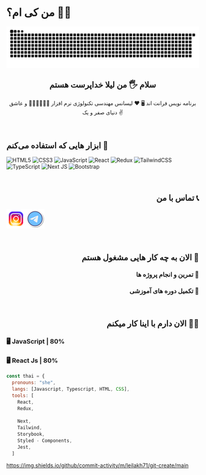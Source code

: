 # من کی‌ ام؟ 👨‍💻

<img align="center" src="https://raw.githubusercontent.com/imrrobat/imrrobat/d1b244e170d2b75fdda3efd499eaaf163f7a617c/images/github-contribution-grid-snake.svg" />

<h2 align="center">سلام 🖐 من لیلا خداپرست هستم</h2>
<p align="center">
  برنامه نویس فرانت اند 🖥 ❤️ لیسانس مهندسی تکنولوژی نرم افزار 👨‍💻👩‍💻👩‍💻 و عاشق دنیای صفر و یک ✌️
</p>

<br />

<h2 align"right">ابزار هایی که استفاده می‌کنم 💪</h2>

![HTML5](https://img.shields.io/badge/html5-%23E34F26.svg?style=for-the-badge&logo=html5&logoColor=white) ![CSS3](https://img.shields.io/badge/css3-%231572B6.svg?style=for-the-badge&logo=css3&logoColor=white) ![JavaScript](https://img.shields.io/badge/javascript-%23323330.svg?style=for-the-badge&logo=javascript&logoColor=%23F7DF1E) ![React](https://img.shields.io/badge/react-%2320232a.svg?style=for-the-badge&logo=react&logoColor=%2361DAFB) ![Redux](https://img.shields.io/badge/redux-%23593d88.svg?style=for-the-badge&logo=redux&logoColor=white) ![TailwindCSS](https://img.shields.io/badge/tailwindcss-%2338B2AC.svg?style=for-the-badge&logo=tailwind-css&logoColor=white) ![TypeScript](https://img.shields.io/badge/typescript-%23007ACC.svg?style=for-the-badge&logo=typescript&logoColor=white) ![Next JS](https://img.shields.io/badge/Next-black?style=for-the-badge&logo=next.js&logoColor=white) ![Bootstrap](https://img.shields.io/badge/bootstrap-%238511FA.svg?style=for-the-badge&logo=bootstrap&logoColor=white)

<br />

<h2 align="right">تماس با من 📞</h2>

<a href ="https://instagram.com/leila710000"><img width="50px" height="50px" align="left" src="https://github.com/leilakh71/leilakh71/blob/main/icons8-instagram-48.png?raw=true" alt="Instagram"/></a>

<a href ="https://t.me/LeilaKh71"><img width="50px" height="50px" src="https://github.com/leilakh71/leilakh71/blob/main/icons8-telegram-100.png?raw=true" alt="Telegram"/></a>

<br/>

<h2 align="right">الان به چه کار هایی مشغول هستم 🌚</h2>

<h3 align="right">تمرین و انجام پروژه ها 🌟 </h3>
<h3 align="right">تکمیل دوره های آموزشی 🌟 </h3>

<br/>

<h2 align="right">الان دارم با اینا کار میکنم 👩‍💻</h2>

<h3 align="left">🖥 JavaScript | 80%</h3>
<h3 align="left">🖥 React Js | 80%</h3>

```javascript
const thai = {
  pronouns: "she",
  langs: [Javascript, Typescript, HTML, CSS],
  tools: [
    React,
    Redux,

    Next,
    Tailwind,
    Storybook,
    Styled - Components,
    Jest,
  ]
```
https://img.shields.io/github/commit-activity/m/leilakh71/git-create/main



